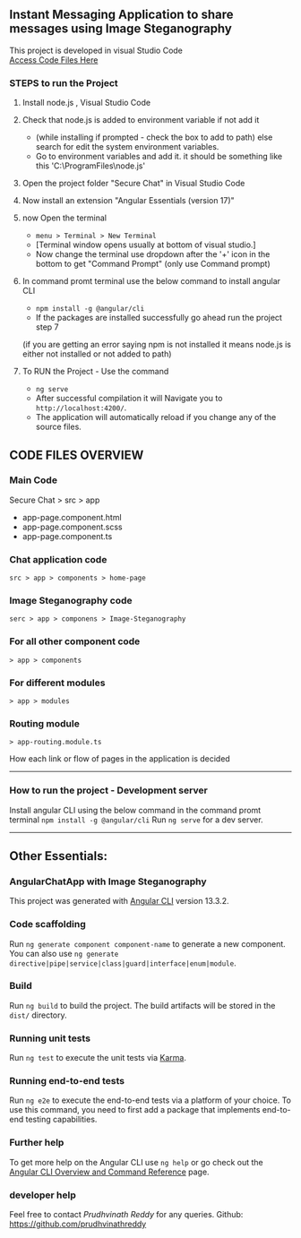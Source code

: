 Instant Messaging Application to share messages using Image Steganography
---------------------------------------------------------------------------
This project is developed in visual Studio Code
<br><a href="https://github.com/prudhvinathreddy/chat-app" target="_blank">Access Code Files Here</a>

### STEPS to run the Project
1. Install node.js , Visual Studio Code
2. Check that node.js is added to environment variable if not add it
   - (while installing if prompted - check the box to add to path) else search for edit the system environment variables.
   - Go to environment variables and add it. it should be something like this 'C:\ProgramFiles\node.js'
4. Open the project folder "Secure Chat" in Visual Studio Code
5. Now install an extension "Angular Essentials (version 17)"
6. now Open the terminal
   - `menu > Terminal > New Terminal`
   - [Terminal window opens usually at bottom of visual studio.]
   - Now change the terminal use dropdown after the '+' icon in the bottom to get "Command Prompt" (only use Command prompt)

7. In command promt terminal use the below command to install angular CLI
   - `npm install -g @angular/cli`
   - If the packages are installed successfully go ahead run the project step 7

    (if you are getting an error saying npm is not installed it means node.js is either not installed or not added to path)

8.  To RUN the Project - Use the command
    - `ng serve`
    - After successful compilation it will Navigate you to `http://localhost:4200/`.
    - The application will automatically reload if you change any of the source files.

CODE FILES OVERVIEW
---------------------------------------------------------------------------
### Main Code
 Secure Chat > src > app 
  - app-page.component.html
  -  app-page.component.scss
  -  app-page.component.ts

### Chat application code 
    src > app > components > home-page
### Image Steganography code
    serc > app > componens > Image-Steganography
### For all other component code 
    > app > components
### For different modules 
    > app > modules

### Routing module
    > app-routing.module.ts
How each link or flow of pages in the application is decided

----------------------------------------------------------------------------------------

### How to run the project - Development server

Install angular CLI using the below command in the command promt terminal
`npm install -g @angular/cli`
Run `ng serve` for a dev server. 

----------------------------------------------------------------------------------------

Other Essentials:
---------------------------------------------------------------------------
### AngularChatApp with Image Steganography
This project was generated with [Angular CLI](https://github.com/angular/angular-cli) version 13.3.2.

### Code scaffolding
Run `ng generate component component-name` to generate a new component. You can also use `ng generate directive|pipe|service|class|guard|interface|enum|module`.

### Build
Run `ng build` to build the project. The build artifacts will be stored in the `dist/` directory.

### Running unit tests
Run `ng test` to execute the unit tests via [Karma](https://karma-runner.github.io).

### Running end-to-end tests
Run `ng e2e` to execute the end-to-end tests via a platform of your choice. To use this command, you need to first add a package that implements end-to-end testing capabilities.

### Further help
To get more help on the Angular CLI use `ng help` or go check out the [Angular CLI Overview and Command Reference](https://angular.io/cli) page.

### developer help ##
Feel free to contact *Prudhvinath Reddy* for any queries.
Github: https://github.com/prudhvinathreddy
